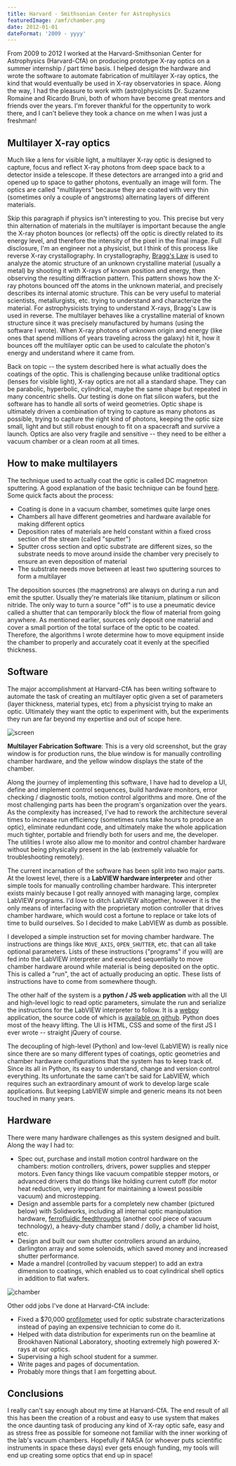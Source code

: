 ```yaml
---
title: Harvard - Smithsonian Center for Astrophysics
featuredImage: /amf/chamber.png
date: 2012-01-01
dateFormat: '2009 - yyyy'
---
```


From 2009 to 2012 I worked at the Harvard-Smithsonian Center for Astrophysics (Harvard-CfA) on producing prototype X-ray optics on a summer internship / part time basis. I helped design the hardware and wrote the software to automate fabrication of multilayer X-ray optics, the kind that would eventually be used in X-ray observatories in space. Along the way, I had the pleasure to work with (astro)physicists Dr. Suzanne Romaine and Ricardo Bruni, both of whom have become great mentors and friends over the years. I'm forever thankful for the oppertunity to work there, and I can't believe they took a chance on me when I was just a freshman!

## Multilayer X-ray optics

Much like a lens for visible light, a multilayer X-ray optic is designed to capture, focus and reflect X-ray photons from deep space back to a detector inside a telescope. If these detectors are arranged into a grid and opened up to space to gather photons, eventually an image will form. The optics are called "multilayers" because they are coated with very thin (sometimes only a couple of angstroms) alternating layers of different materials.

Skip this paragraph if physics isn't interesting to you. This precise but very thin alternation of materials in the multilayer is important because the angle the X-ray photon bounces (or reflects) off the optic is directly related to its energy level, and therefore the intensity of the pixel in the final image. Full disclosure, I'm an engineer not a physicist, but I think of this process like reverse X-ray crystallography. In crystallography, [Bragg's Law](https://en.wikipedia.org/wiki/Bragg%27s_law) is used to analyze the atomic structure of an unknown crystalline material (usually a metal) by shooting it with X-rays of known position and energy, then observing the resulting diffraction pattern. This pattern shows how the X-ray photons bounced off the atoms in the unknown material, and precisely describes its internal atomic structure. This can be very useful to material scientists, metallurgists, etc. trying to understand and characterize the material. For astrophysicists trying to understand X-rays, Bragg's Law is used in reverse. The multilayer behaves like a crystalline material of known structure since it was precisely manufactured by humans (using the software I wrote). When X-ray photons of unknown origin and energy (like ones that spend millions of years traveling across the galaxy) hit it, how it bounces off the multilayer optic can be used to calculate the photon's energy and understand where it came from.

Back on topic -- the system described here is what actually does the coatings of the optic. This is challenging because unlike traditional optics (lenses for visible light), X-ray optics are not all a standard shape. They can be parabolic, hyperbolic, cylindrical, maybe the same shape but repeated in many concentric shells. Our testing is done on flat silicon wafers, but the software has to handle all sorts of weird geometries. Optic shape is ultimately driven a combination of trying to capture as many photons as possible, trying to capture the right kind of photons, keeping the optic size small, light and but still robust enough to fit on a spacecraft and survive a launch. Optics are also very fragile and sensitive -- they need to be either a vacuum chamber or a clean room at all times.

## How to make multilayers

The technique used to actually coat the optic is called DC magnetron sputtering. A good explanation of the basic technique can be found [here](http://www.ajaint.com/whatis.htm). Some quick facts about the process:

- Coating is done in a vacuum chamber, sometimes quite large ones
- Chambers all have different geometries and hardware available for making different optics
- Deposition rates of materials are held constant within a fixed cross section of the stream (called "sputter")
- Sputter cross section and optic substrate are different sizes, so the substrate needs to move around inside the chamber very precisely to ensure an even deposition of material
- The substrate needs move between at least two sputtering sources to form a multilayer

The deposition sources (the magnetrons) are always on during a run and emit the sputter. Usually they're materials like titanium, platinum or silicon nitride. The only way to turn a source "off" is to use a pneumatic device called a shutter that can temporarily block the flow of material from going anywhere. As mentioned earlier, sources only deposit one material and cover a small portion of the total surface of the optic to be coated. Therefore, the algorithms I wrote determine how to move equipment inside the chamber to properly and accurately coat it evenly at the specified thickness.

## Software

The major accomplishment at Harvard-CfA has been writing software to automate the task of creating an multilayer optic given a set of parameters (layer thickness, material types, etc) from a physicist trying to make an optic. Ultimately they want the optic to experiment with, but the experiments they run are far beyond my expertise and out of scope here.

![screen](/amf/screen.jpg)

**Multilayer Fabrication Software**: This is a very old screenshot, but the gray window is for production runs, the blue window is for manually controlling chamber hardware, and the yellow window displays the state of the chamber.

Along the journey of implementing this software, I have had to develop a UI, define and implement control sequences, build hardware monitors, error checking / diagnostic tools, motion control algorithms and more. One of the most challenging parts has been the program's organization over the years. As the complexity has increased, I've had to rework the architecture several times to increase run efficiency (sometimes runs take hours to produce an optic), eliminate redundant code, and ultimately make the whole application much tighter, portable and friendly both for users and me, the developer. The utilities I wrote also allow me to monitor and control chamber hardware without being physically present in the lab (extremely valuable for troubleshooting remotely).

The current incarnation of the software has been split into two major parts. At the lowest level, there is a **LabVIEW hardware interpreter** and other simple tools for manually controlling chamber hardware. This interpreter exists mainly because I got really annoyed with managing large, complex LabVIEW programs. I'd love to ditch LabVIEW altogether, however it is the only means of interfacing with the proprietary motion controller that drives chamber hardware, which would cost a fortune to replace or take lots of time to build ourselves. So I decided to make LabVIEW as dumb as possible.

I developed a simple instruction set for moving chamber hardware. The instructions are things like `MOVE_AXIS`, `OPEN_SHUTTER`, etc. that can all take optional parameters. Lists of these instructions ("programs" if you will) are fed into the LabVIEW interpreter and executed sequentially to move chamber hardware around while material is being deposited on the optic. This is called a "run", the act of actually producing an optic. These lists of instructions have to come from somewhere though.

The other half of the system is a **python / JS web application** with all the UI and high-level logic to read optic parameters, simulate the run and serialize the instructions for the LabVIEW interpreter to follow. It is a [webpy](http://webpy.org/) application, the source code of which is [available on github](https://github.com/Stonelinks/amf). Python does most of the heavy lifting. The UI is HTML, CSS and some of the first JS I ever wrote -- straight jQuery of course.

The decoupling of high-level (Python) and low-level (LabVIEW) is really nice since there are so many different types of coatings, optic geometries and chamber hardware configurations that the system has to keep track of. Since its all in Python, its easy to understand, change and version control everything. Its unfortunate the same can't be said for LabVIEW, which requires such an extraordinary amount of work to develop large scale applications. But keeping LabVIEW simple and generic means its not been touched in many years.

## Hardware

There were many hardware challenges as this system designed and built. Along the way I had to:

- Spec out, purchase and install motion control hardware on the chambers: motion controllers, drivers, power supplies and stepper motors. Even fancy things like vacuum compatible stepper motors, or advanced drivers that do things like holding current cutoff (for motor heat reduction, very important for maintaining a lowest possible vacuum) and microstepping.
- Design and assemble parts for a completely new chamber (pictured below) with Solidworks, including all internal optic manipulation hardware, [ferrofluidic feedthroughs](https://en.wikipedia.org/wiki/Ferrofluidic_seal) (another cool piece of vacuum technology), a heavy-duty chamber stand / dolly, a chamber lid hoist, etc.
- Design and built our own shutter controllers around an arduino, darlington array and some solenoids, which saved money and increased shutter performance.
- Made a mandrel (controlled by vacuum stepper) to add an extra dimension to coatings, which enabled us to coat cylindrical shell optics in addition to flat wafers.

![chamber](/amf/chamber.png)

Other odd jobs I've done at Harvard-CfA include:

- Fixed a $70,000 [profilometer](https://en.wikipedia.org/wiki/Profilometer) used for optic substrate characterizations instead of paying an expensive technician to come do it.
- Helped with data distribution for experiments run on the beamline at Brookhaven National Laboratory, shooting extremely high powered X-rays at our optics.
- Supervising a high school student for a summer.
- Write pages and pages of documentation.
- Probably more things that I am forgetting about.

## Conclusions

I really can't say enough about my time at Harvard-CfA. The end result of all this has been the creation of a robust and easy to use system that makes the once daunting task of producing any kind of X-ray optic safe, easy and as stress free as possible for someone not familiar with the inner working of the lab's vacuum chambers. Hopefully if NASA (or whoever puts scientific instruments in space these days) ever gets enough funding, my tools will end up creating some optics that end up in space!
